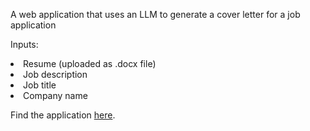 <p> A web application that uses an LLM to generate a cover letter for a job application </p>

<p>Inputs:

<li> Resume (uploaded as .docx file) </li>

<li> Job description </li>

<li> Job title </li>

<li> Company name </li>
</p>

<p> Find the application <a href="https://www.coverlettered.me">here</a>.</p>
